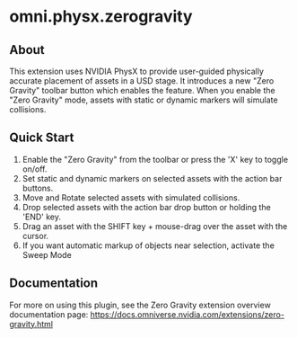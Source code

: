# omni.physx.zerogravity

## About

This extension uses NVIDIA PhysX to provide user-guided physically accurate placement of assets in a USD stage.
It introduces a new "Zero Gravity" toolbar button which enables the feature.
When you enable the "Zero Gravity" mode, assets with static or dynamic markers will simulate collisions.

## Quick Start

1. Enable the "Zero Gravity" from the toolbar or press the 'X' key to toggle on/off.
2. Set static and dynamic markers on selected assets with the action bar buttons.
3. Move and Rotate selected assets with simulated collisions.
4. Drop selected assets with the action bar drop button or holding the 'END' key.
5. Drag an asset with the SHIFT key + mouse-drag over the asset with the cursor.
6. If you want automatic markup of objects near selection, activate the Sweep Mode

## Documentation

For more on using this plugin, see the Zero Gravity extension overview documentation page:
https://docs.omniverse.nvidia.com/extensions/zero-gravity.html

